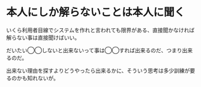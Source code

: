 # 本人にしか解らないことは本人に聞く

いくら利用者目線でシステムを作れと言われても限界がある、直接聞かなければ解らない事は直接聞けばいい。

だいたい◯◯しないと出来ないって事は◯◯すれば出来るのだ、つまり出来るのだ。

出来ない理由を探すよりどうやったら出来るかに、そういう思考は多少訓練が要るのかも知れないが。
